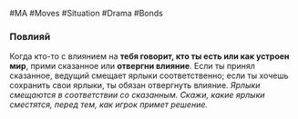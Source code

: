 #MA #Moves #Situation #Drama #Bonds

### Повлияй

Когда кто-то с влиянием на **тебя говорит, кто ты есть или как устроен мир**, прими сказанное или **отвергни влияние**. Если ты принял сказанное, ведущий смещает ярлыки соответственно; если ты хочешь сохранить свои ярлыки, ты обязан отвергнуть влияние.
*Ярлыки смещаются в соответствии со сказанным. Скажи, какие ярлыки сместятся, перед тем, как игрок примет решение.*



